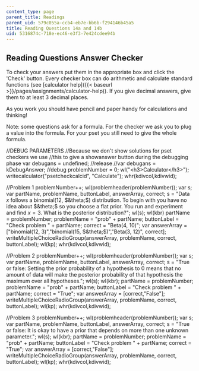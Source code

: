 ```yaml
---
content_type: page
parent_title: Readings
parent_uid: 579c055a-ccb4-eb7e-bb6b-f294146b45a5
title: Reading Questions 14a and 14b
uid: 5316874c-718e-ec46-e3f3-7e424cdee94b
---
```


Reading Questions Answer Checker
--------------------------------

To check your answers put them in the appropriate box and click the 'Check' button. Every checker box can do arithmetic and calculate standard functions (see [calculator help]({{< baseurl >}}/pages/assignments/calculator-help)). If you give decimal answers, give them to at least 3 decimal places.

As you work you should have pencil and paper handy for calculations and thinking!

Note: some questions ask for a formula. For the checker we ask you to plug a value into the formula. For your pset you still need to give the whole formula.

//DEBUG PARAMETERS //Because we don't show solutions for pset checkers we use //this to give a showanswer button during the debugging phase var debugans = undefined; //release //var debugans = kDebugAnswer; //debug problemNumber = 0; wl("\<h3>Calculator\</h3>"); writecalculator("psetcheckcalcid", "Calculate"); whr(kdivcol,kdivwid);

//Problem 1 problemNumber++; wl(problemheader(problemNumber)); var s; var partName, problemName, buttonLabel, answerArray, correct; s = "Data $x$ follows a binomial(12, $&theta;$) distribution. To begin with you have no idea about $&theta;$ so you choose a flat prior. You run and experiment and find $x=3$. What is the posterior distribution?"; wl(s); wl(kbr) partName = problemNumber; problemName = "prob" + partName; buttonLabel = "Check problem " + partName; correct = "Beta(4, 10)"; var answerArray = \["binomial(12, 3)","binomial(15, $&theta;$)","Beta(3, 12)", correct\]; writeMultipleChoiceRadioGroup(answerArray, problemName, correct, buttonLabel); wl(kp); whr(kdivcol,kdivwid);

//Problem 2 problemNumber++; wl(problemheader(problemNumber)); var s; var partName, problemName, buttonLabel, answerArray, correct; s = "True or false: Setting the prior probability of a hypothesis to 0 means that no amount of data will make the posterior probability of that hypothesis the maximum over all hypotheses."; wl(s); wl(kbr); partName = problemNumber; problemName = "prob" + partName; buttonLabel = "Check problem " + partName; correct = "True"; var answerArray = \[correct,"False"\]; writeMultipleChoiceRadioGroup(answerArray, problemName, correct, buttonLabel); wl(kp); whr(kdivcol,kdivwid);

//Problem 3 problemNumber++; wl(problemheader(problemNumber)); var s; var partName, problemName, buttonLabel, answerArray, correct; s = "True or false: It is okay to have a prior that depends on more than one unknown parameter."; wl(s); wl(kbr); partName = problemNumber; problemName = "prob" + partName; buttonLabel = "Check problem " + partName; correct = "True"; var answerArray = \[correct,"False"\]; writeMultipleChoiceRadioGroup(answerArray, problemName, correct, buttonLabel); wl(kp); whr(kdivcol,kdivwid);
